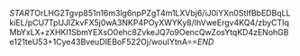 $START$OrLHG2Tgvp851n16m3lg6npPZgT4m1LXVbj6/iJ0iYXn0StIfBbEDBqLLkiEL/pCU7TpUJlZkvFX5j0wA3NKP4POyXWYKy8/lhVweErgv4KQ4/zbyCTIqMbYxLX+zXHKI1SbmYEXsO0ehc8ZvkeJQ7o9OencQwZosYtqKD4zENohGBe121teU53+1Cye43BveuDIEBoF522Oj/wouIYtnA==$END$